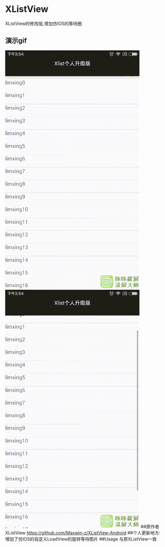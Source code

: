 # XListView
XListView的修改版,增加仿IOS的等待圈

## 演示gif
![Alt text](/1455954852391.gif)
![Alt text](/1455954867924.gif)
##原作者XListView https://github.com/Maxwin-z/XListView-Android
##个人更新地方:
    增加了仿IOS的自定义LoadView的旋转等待图片
##Usage
    与原XListView一致